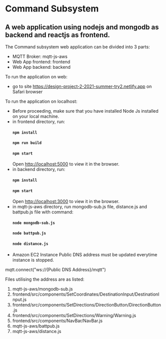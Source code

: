 # Command Subsystem
## A web application using nodejs and mongodb as backend and reactjs as frontend.

The Command subsystem web application can be divided into 3 parts: 
- MQTT Broker: mqtt-js-aws
- Web App frontend: frontend
- Web App backend: backend

To run the application on web: 
- go to site https://design-project-2-2021-summer-try2.netlify.app on Safari browser 

To run the application on localhost: 
- Before proceeding, make sure that you have installed Node Js installed on your local machine.
- in frontend directory, run: 
    #### `npm install`
    #### `npm run build`
    #### `npm start`
    Open [http://localhost:5000](http://localhost:5000) to view it in the browser.
- in backend directory, run: 
    #### `npm install`
    #### `npm start`
    Open [http://localhost:3000](http://localhost:3000) to view it in the browser.
- in mqtt-js-aws directory, run mongodb-sub.js file, distance.js and battpub.js file with command:
    #### `node mongodb-sub.js` 
    #### `node battpub.js` 
    #### `node distance.js` 
- Amazon EC2 Instance Public DNS address must be updated everytime instance is stopped. 

mqtt.connect("ws://{Public DNS Address}/mqtt")

Files utilising the address are as listed: 
1. mqtt-js-aws/mongodb-sub.js
2. frontend/src/components/SetCoordinates/DestinationInput/DestinationInput.js
3. frontend/src/components/SetDirections/DirectionButton/DirectionButton.js
4. frontend/src/components/SetDirections/Warning/Warning.js
5. frontend/src/components/NavBar/NavBar.js
6. mqtt-js-aws/battpub.js
7. mqtt-js-aws/distance.js

